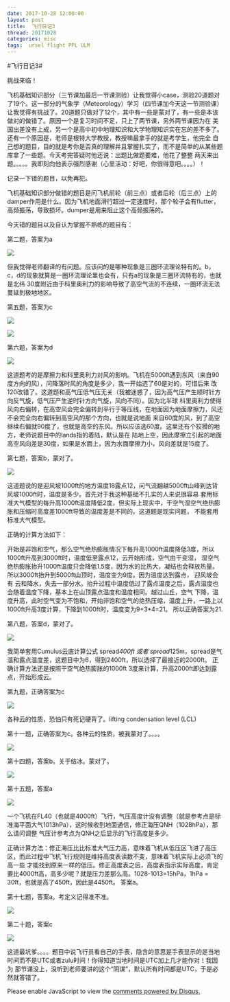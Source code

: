 ```yaml
---
date: 2017-10-28 12:00:00
layout: post
title: 	飞行日记3
thread: 20171028
categories: misc
tags:  ursel flight PPL ULM
---
```


#飞行日记3#  
  
挑战来临！

飞机基础知识部分（三节课加最后一节课测验）让我觉得小case，测验20道题对了19个。这一部分的气象学（Meteorology）学习（四节课加今天这一节测验课）
让我觉得有挑战了。20道题只做对了12个，其中有一些是蒙对了，有一些是本该做对的做错了。原因一个是复习时间不足，只上了两节课，另外两节课因为在
美国出差没有上成，另一个是高中初中地理知识和大学物理知识实在忘的差不多了。还有一个原因是，老师是根特大学教授，教授嘛最拿手的就是考学生，他完全
自己想的题目，目的就是考你是否真的理解并且掌握扎实了，而不是简单的从某些题库拿了一些题。今天考完答疑时他还说：出题比做题要难，他花了整整
两天来出题。。。。。我即刻向他表示强烈感谢（心里活动：好吧，你很得意吧。。。。）！

记录一下错的题目，以免再犯。

飞机基础知识部分做错的题目是问飞机前轮（前三点）或者后轮（后三点）上的damper作用是什么。因为飞机地面滑行超过一定速度时，那个轮子会有flutter，
高频振荡，导致损坏。dumper是用来阻止这个高频振荡的。

今天错的题目以及自认为掌握不熟练的题目有：

第二题，答案为a

![](../media/meteorology2.jpg)

但我觉得老师翻译的有问题。应该问的是哪种现象是三圈环流理论特有的。b，c，d的现象就算是一圈环流理论里也会有，只有a的现象是三圈环流特有的，也就是北纬
30度附近由于科里奥利力的影响导致了高空气流的不连续，一圈环流无法蔓延到极地地区。

第五题，答案为c

![](../media/meteorology5.jpg)

![](../media/meteorology5-1.jpg)

第六题，答案为d

![](../media/meteorology6.jpg)

这道题考的是摩擦力和科里奥利力对风的影响。飞机在5000ft遇到东风（来自90度方向的风），问降落时风的角度是多少，我一开始选了60是对的，可惜后来
改120改错了。这道题和高气压低气压无关（我被迷惑了，因为高气压产生顺时针方向反气旋，低气压产生逆时针方向气旋，风向不同）。因为北半球
科里奥利力使得风向右偏转，在高空风会完全偏转到平行于等压线，在地面因为地面摩擦力，风还不会完全向右偏转到高空风的那个方向，也就是说地面
来自60度的风，到了高空继续右偏就90度了，也就是高空的东风。所以应该选60度。这里还有个狡猾的地方，老师说题目中的lands指的着陆，默认是在
陆地上空，因此摩擦立引起的地面高空风向差是30度，如果是水面上，因为水面摩擦力小，风向差就是15度了。

第七题，答案b，蒙对了。

![](../media/meteorology7.jpg)

这道题说的是迎风坡1000ft的地方温度18露点12，问气流翻越5000ft山峰到达背风坡1000ft时，温度是多少。首先对于我这种基础不扎实的人来说很容易
套用标准大气模型的每升高1000ft温度降低2度，但实际上现实中，干空气湿空气绝热膨胀和压缩时高度差1000ft导致的温度差是不同的。这道题是现实问题，
不能套用标准大气模型。

正确的计算方法如下：

开始是非饱和空气，那么空气绝热膨胀情况下每升高1000ft温度降低3度，所以1000ft升高到3000ft时，温度低至露点12，云开始形成，空气由干变湿，
湿空气绝热膨胀抬升1000ft温度只会降低1.5度，因为水的比热大，凝结也会释放热量。所以3000ft抬升到5000ft山顶时，温度变为9度。因为温度达到露点，
迎风坡会有
云和降水，失去一部分水。抬升过程中温度低过了露点温度之后，露点温度也会随着温度下降，基本上在山顶露点温度和温度相同。越过山丘，空气
下降，温度升高，此时空气变为不饱和，开始非饱和空气的绝热压缩，温度上升，一路上以1000ft升高3度计算，下降到1000ft时，温度变为9+3*4=21。
所以正确答案为21.

第八题，答案d，蒙对了。

![](../media/meteorology8.jpg)

我简单套用Cumulus云底计算公式 spread*400ft 或者 spread*125m，spread是气温和露点温度差，这题目中为6，得到2400ft，所以选择了最接近的2000ft。
正确计算方法还是按照干空气绝热膨胀的1000ft 3度来计算，升高2000ft即达到露点，开始形成云。

第九题，正确答案为c

![](../media/meteorology9.jpg)

各种云的性质，恐怕只有死记硬背了。lifting condensation level (LCL)

第十一题，正确答案为c。各种云的性质，被我蒙对了。。。。

![](../media/meteorology11.jpg)

第十四题，答案b。关于结冰。蒙对了。

![](../media/meteorology14.jpg)

第十五题，答案a

![](../media/meteorology15.jpg)

一个飞机在FL40（也就是4000ft）飞行，气压高度计没有调整（就是参考点是标准海平面大气1013hPa），这时候收到地面通信，修正海压QNH（1028hPa），那么请问调整
气压计参考点为QNH之后显示的飞行高度是多少。

正确计算方法：修正海压比比标准大气压力高，意味着飞机从低压区飞进了高压区，而此过程中飞机飞行规则是维持高度表读数不变，意味着飞机实际上必须飞的高一些
才能找到原来一样的低压。修正高度表之后，高度表指示实际高度，肯定要比4000ft高，高多少呢？就是压力差那么高。1028-1013=15hPa，1hPa = 30ft，也就是高了450ft，因此是4450ft。
答案a。

第十七题，答案a。考定义记得准不准。

![](../media/meteorology17.jpg)

第二十题，答案c

![](../media/meteorology20.jpg)

这道最坑爹。。。。题目中说飞行员看自己的手表，隐含的意思是手表显示的是当地时间而不是UTC或者zulu时间！你得知道当地时间是UTC加上几才能作对！我因为
那节课没上，没听到老师要讲的这个“阴谋”，默认所有时间都是UTC，于是必然就答错了。

<div id="disqus_thread"></div>
<script type="text/javascript">
    /* * * CONFIGURATION VARIABLES: EDIT BEFORE PASTING INTO YOUR WEBPAGE * * */
    var disqus_shortname = 'jiaoxianjun'; // required: replace example with your forum shortname

    /* * * DON'T EDIT BELOW THIS LINE * * */
    (function() {
        var dsq = document.createElement('script'); dsq.type = 'text/javascript'; dsq.async = true;
        dsq.src = '//' + disqus_shortname + '.disqus.com/embed.js';
        (document.getElementsByTagName('head')[0] || document.getElementsByTagName('body')[0]).appendChild(dsq);
    })();
</script>
<noscript>Please enable JavaScript to view the <a href="http://disqus.com/?ref_noscript">comments powered by Disqus.</a></noscript>


<!-- Global site tag (gtag.js) - Google Analytics -->
<script async src="https://www.googletagmanager.com/gtag/js?id=G-01GGQ8JZW7"></script>
<script>
  window.dataLayer = window.dataLayer || [];
  function gtag(){dataLayer.push(arguments);}
  gtag('js', new Date());

  gtag('config', 'G-01GGQ8JZW7');
</script>
